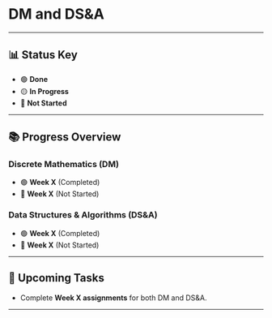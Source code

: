 # DM and DS&A  

---  

## 📊 Status Key  
- 🟢 **Done**  
- 🟡 **In Progress**  
- 🔴 **Not Started**  

---  

## 📚 Progress Overview  

### **Discrete Mathematics (DM)**  
- 🟢 **Week X** (Completed)  
- 🔴 **Week X** (Not Started)  

### **Data Structures & Algorithms (DS&A)**  
- 🟢 **Week X** (Completed)  
- 🔴 **Week X** (Not Started)  

---  

## 🚀 Upcoming Tasks  
- Complete **Week X assignments** for both DM and DS&A.  

---  
